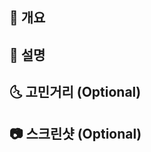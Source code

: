 ## 🤠 개요

<!-- 

- 이슈번호
- 한줄 설명
 
-->

## 💫 설명

<!-- 

- 현재 Pr 설명 

-->

## 🌜 고민거리 (Optional)

<!-- 

### Q. 고민1
뭐시기 뭐시기 

-->

## 📷 스크린샷 (Optional)